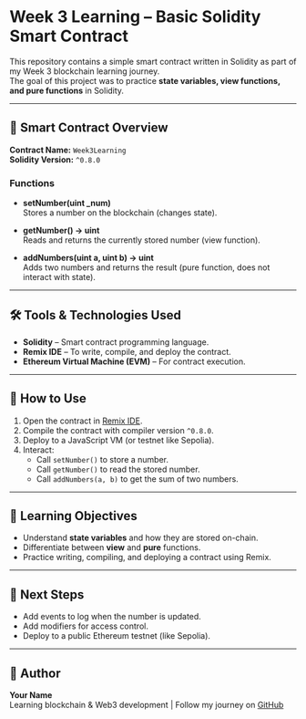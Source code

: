 # Week 3 Learning – Basic Solidity Smart Contract

This repository contains a simple smart contract written in Solidity as part of my Week 3 blockchain learning journey.  
The goal of this project was to practice **state variables, view functions, and pure functions** in Solidity.

---

## 📜 Smart Contract Overview

**Contract Name:** `Week3Learning`  
**Solidity Version:** `^0.8.0`

### Functions

- **setNumber(uint _num)**  
  Stores a number on the blockchain (changes state).

- **getNumber() → uint**  
  Reads and returns the currently stored number (view function).

- **addNumbers(uint a, uint b) → uint**  
  Adds two numbers and returns the result (pure function, does not interact with state).

---

## 🛠 Tools & Technologies Used
- **Solidity** – Smart contract programming language.
- **Remix IDE** – To write, compile, and deploy the contract.
- **Ethereum Virtual Machine (EVM)** – For contract execution.

---

## 🚀 How to Use

1. Open the contract in [Remix IDE](https://remix.ethereum.org/).
2. Compile the contract with compiler version `^0.8.0`.
3. Deploy to a JavaScript VM (or testnet like Sepolia).
4. Interact:
   - Call `setNumber()` to store a number.
   - Call `getNumber()` to read the stored number.
   - Call `addNumbers(a, b)` to get the sum of two numbers.

---

## 🎯 Learning Objectives
- Understand **state variables** and how they are stored on-chain.
- Differentiate between **view** and **pure** functions.
- Practice writing, compiling, and deploying a contract using Remix.

---

## 📌 Next Steps
- Add events to log when the number is updated.
- Add modifiers for access control.
- Deploy to a public Ethereum testnet (like Sepolia).

---

## 👤 Author
**Your Name**  
Learning blockchain & Web3 development | Follow my journey on [GitHub](https://github.com/your-username)


